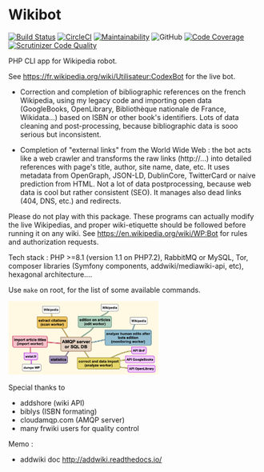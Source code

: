 # Wikibot

[![Build Status](https://scrutinizer-ci.com/g/Dispositif/Wikibot/badges/build.png?b=master)](https://scrutinizer-ci.com/g/Dispositif/Wikibot/build-status/master)
[![CircleCI](https://dl.circleci.com/status-badge/img/gh/Dispositif/Wikibot/tree/master.svg?style=shield)](https://dl.circleci.com/status-badge/redirect/gh/Dispositif/Wikibot/tree/master)
[![Maintainability](https://api.codeclimate.com/v1/badges/b7a0aa7a832ddf24adb0/maintainability)](https://codeclimate.com/repos/5d73cea4465eac01630065a7/maintainability)
![GitHub](https://img.shields.io/github/license/Dispositif/Wikibot)
[![Code Coverage](https://scrutinizer-ci.com/g/Dispositif/Wikibot/badges/coverage.png?b=master)](https://scrutinizer-ci.com/g/Dispositif/Wikibot/?branch=master)
[![Scrutinizer Code Quality](https://scrutinizer-ci.com/g/Dispositif/Wikibot/badges/quality-score.png?b=master)](https://scrutinizer-ci.com/g/Dispositif/Wikibot/inspections)

PHP CLI app for Wikipedia robot. 

See https://fr.wikipedia.org/wiki/Utilisateur:CodexBot for the live bot.

- Correction and completion of bibliographic references on the french Wikipedia, using my legacy code
 and importing open data (GoogleBooks, OpenLibrary, Bibliothèque nationale de France, Wikidata...) based on ISBN or 
other book's identifiers.
Lots of data cleaning and post-processing, because bibliographic data is sooo serious but inconsistent.

- Completion of "external links" from the World Wide Web : the bot acts like a web crawler and transforms the 
raw links (http://...) into detailed references with page's title, author, site name, date, etc. It uses metadata from 
OpenGraph, JSON-LD, DublinCore, TwitterCard or naive prediction from HTML. Not a lot of data postprocessing, because web
data is cool but rather consistent (SEO). It manages also dead links (404, DNS, etc.) and redirects.

Please do not play with this package. These programs can actually modify the live Wikipedias, and proper
wiki-etiquette should be followed before running it on any wiki. See https://en.wikipedia.org/wiki/WP:Bot for rules and
authorization requests.
 
Tech stack : PHP >=8.1 (version 1.1 on PHP7.2), RabbitMQ or MySQL, Tor, composer libraries (Symfony components, addwiki/mediawiki-api, etc), 
hexagonal architecture….

Use ``make`` on root, for the list of some available commands.

<img src="https://raw.githubusercontent.com/Dispositif/Wikibot/master/docs/workers.png" alt="schemas of workers" style="max-width:300px;" />

Special thanks to
* addshore (wiki API)
* biblys (ISBN formating)
* cloudamqp.com (AMQP server)
* many frwiki users for quality control

Memo :
 * addwiki doc http://addwiki.readthedocs.io/
